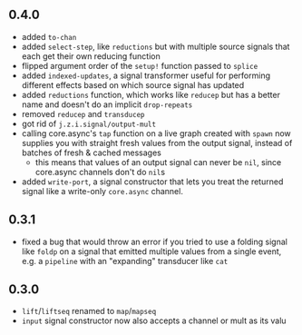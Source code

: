 ## 0.4.0

* added `to-chan`
* added `select-step`, like `reductions` but with multiple source signals that each get their own reducing function 
* flipped argument order of the `setup!` function passed to `splice` 
* added `indexed-updates`, a signal transformer useful for performing different effects based on which source signal has updated
* added `reductions` function, which works like `reducep` but has a better name and doesn't do an implicit `drop-repeats`
* removed `reducep` and `transducep`
* got rid of `j.z.i.signal/output-mult`
* calling core.async's `tap` function on a live graph created with `spawn` now supplies you with straight fresh values from the output signal, instead of batches of fresh & cached messages
  - this means that values of an output signal can never be `nil`, since core.async channels don't do `nil`s
* added `write-port`, a signal constructor that lets you treat the returned signal like a write-only `core.async` channel.

## 0.3.1

* fixed a bug that would throw an error if you tried to use a folding signal like `foldp` on a signal that emitted multiple values from a single event, e.g. a `pipeline` with an "expanding" transducer like `cat`

## 0.3.0

* `lift`/`liftseq` renamed to `map`/`mapseq`
* `input` signal constructor now also accepts a channel or mult as its valu